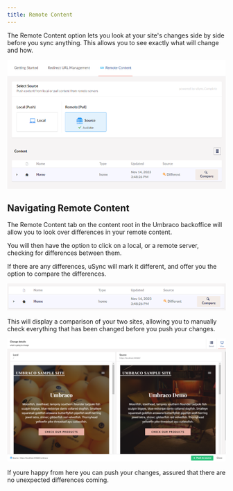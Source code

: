 ```yaml
---
title: Remote Content
---
```


The Remote Content option lets you look at your site's changes side by side before you sync anything. This allows you to see exactly what will change and how.

![Remote content page](r-content-page.png)

## Navigating Remote Content

The Remote Content tab on the content root in the Umbraco backoffice will allow you to look over differences in your remote content. 

You will then have the option to click on a local, or a remote server, checking for differences between them.

If there are any differences, uSync will mark it different, and offer you the option to compare the differences.

![Compare button](rem-compare.png)

This will display a comparison of your two sites, allowing you to manually check everything that has been changed before you push your changes.

![Comparison menu](screen-compare.png)

If youre happy from here you can push your changes, assured that there are no unexpected differences coming.

